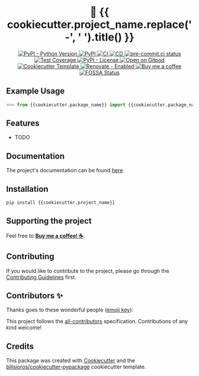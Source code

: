 <h1 align="center">🐍 {{ cookiecutter.project_name.replace('-', ' ').title() }}</h1>

<p align="center">
  <a href="https://www.python.org/">
    <img
      src="https://img.shields.io/pypi/pyversions/{{cookiecutter.project_name}}"
      alt="PyPI - Python Version"
    />
  </a>
  <a href="https://pypi.org/project/{{cookiecutter.project_name}}/">
    <img
      src="https://img.shields.io/pypi/v/{{cookiecutter.project_name}}"
      alt="PyPI"
    />
  </a>
  <a href="{{ cookiecutter.github_repository }}/actions/workflows/ci.yml">
    <img
      src="{{ cookiecutter.github_repository }}/actions/workflows/ci.yml/badge.svg"
      alt="CI"
    />
  </a>
  <a href="{{ cookiecutter.github_repository }}/actions/workflows/cd.yml">
    <img
      src="{{ cookiecutter.github_repository }}/actions/workflows/cd.yml/badge.svg"
      alt="CD"
    />
  </a>
  <a href="https://results.pre-commit.ci/latest/github/{{cookiecutter.github_user}}/{{cookiecutter.project_name}}/master">
    <img
      src="https://results.pre-commit.ci/badge/github/{{cookiecutter.github_user}}/{{cookiecutter.project_name}}/master.svg"
      alt="pre-commit.ci status"
    />
  </a>
  <a href="https://codecov.io/gh/{{cookiecutter.github_user}}/{{cookiecutter.project_name}}">
    <img
      src="https://codecov.io/gh/{{cookiecutter.github_user}}/{{cookiecutter.project_name}}/branch/master/graph/badge.svg?token=coLOL0j6Ap"
      alt="Test Coverage"/>
  </a>
  <a href="https://opensource.org/licenses/{{cookiecutter.license.upper()}}">
    <img
      src="https://img.shields.io/pypi/l/{{cookiecutter.project_name}}"
      alt="PyPI - License"
    />
  </a>
  <a href="https://gitpod.io/from-referrer/">
    <img
      src="https://img.shields.io/badge/Open%20on-Gitpod-blue?logo=gitpod&style=flat"
      alt="Open on Gitpod"
    />
  </a>
  <a href="https://github.com/billsioros/cookiecutter-pypackage">
    <img
      src="https://img.shields.io/badge/cookiecutter-template-D4AA00.svg?style=flat&logo=cookiecutter"
      alt="Cookiecutter Template">
  </a>
  <a href="https://app.renovatebot.com/dashboard#github/{{cookiecutter.github_user}}/{{cookiecutter.project_name}}">
    <img
      src="https://img.shields.io/badge/renovate-enabled-brightgreen.svg?style=flat&logo=renovatebot"
      alt="Renovate - Enabled">
  </a>
  <a href="https://www.buymeacoffee.com/{{cookiecutter.github_user}}">
    <img
      src="https://img.shields.io/badge/Buy%20me%20a-coffee-FFDD00.svg?style=flat&logo=buymeacoffee"
      alt="Buy me a coffee">
  </a>
  <a href="https://app.fossa.com/projects/git%2Bgithub.com%2F{{cookiecutter.github_user}}%2F{{cookiecutter.project_name}}?ref=badge_shield">
    <img
      src="https://app.fossa.com/api/projects/git%2Bgithub.com%2F{{cookiecutter.github_user}}%2F{{cookiecutter.project_name}}.svg?type=shield"
      alt="FOSSA Status"
    />
  </a>
</p>

## Example Usage

```python
>>> from {{cookiecutter.package_name}} import {{cookiecutter.package_name}}
```

## Features

- TODO

## Documentation

The project's documentation can be found [here](https://{{cookiecutter.github_user}}.github.io/{{cookiecutter.project_name}}/).

## Installation

```bash
pip install {{cookiecutter.project_name}}
```

## Supporting the project

Feel free to [**Buy me a coffee! ☕**](https://www.buymeacoffee.com/{{cookiecutter.github_user}}).

## Contributing

If you would like to contribute to the project, please go through the [Contributing Guidelines](https://{{cookiecutter.github_user}}.github.io/{{cookiecutter.project_name}}/latest/CONTRIBUTING/) first.

## Contributors ✨

Thanks goes to these wonderful people ([emoji key](https://allcontributors.org/docs/en/emoji-key)):

<!-- ALL-CONTRIBUTORS-LIST:START - Do not remove or modify this section -->
<!-- prettier-ignore-start -->
<!-- markdownlint-disable -->

<!-- markdownlint-restore -->
<!-- prettier-ignore-end -->
<!-- ALL-CONTRIBUTORS-LIST:END -->

This project follows the [all-contributors](https://github.com/all-contributors/all-contributors) specification. Contributions of any kind welcome!

## Credits

This package was created with [Cookiecutter](https://github.com/cookiecutter/cookiecutter) and the [billsioros/cookiecutter-pypackage](https://github.com/billsioros/cookiecutter-pypackage) cookiecutter template.
